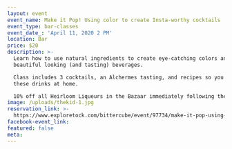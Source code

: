 ```yaml
---
layout: event
event_name: Make it Pop! Using color to create Insta-worthy cocktails
event_type: bar-classes
event_date_: 'April 11, 2020 2 PM'
location: Bar
price: $20
description: >-
  Learn how to use natural ingredients to create eye-catching colors and compose
  beautiful looking (and tasting) beverages.

  Class includes 3 cocktails, an Alchermes tasting, and recipes so you can make
  these drinks at home. 

  10% off all Heirloom Liqueurs in the Bazaar immediately following the class!
image: /uploads/thekid-1.jpg
reservation_link: >-
  https://www.exploretock.com/bittercube/event/97734/make-it-pop-using-color-to-create-insta-worthy-cocktails
facebook-event_link:
featured: false
meta:
---
```


